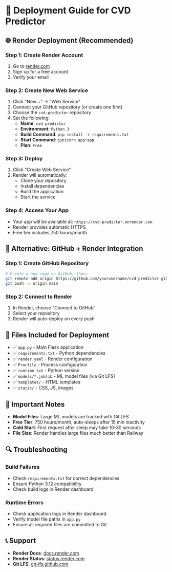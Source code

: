 # 🚀 Deployment Guide for CVD Predictor

## 🌐 **Render Deployment (Recommended)**

### **Step 1: Create Render Account**
1. Go to [render.com](https://render.com)
2. Sign up for a free account
3. Verify your email

### **Step 2: Create New Web Service**
1. Click "New +" → "Web Service"
2. Connect your GitHub repository (or create one first)
3. Choose the `cvd-predictor` repository
4. Set the following:
   - **Name**: `cvd-predictor`
   - **Environment**: `Python 3`
   - **Build Command**: `pip install -r requirements.txt`
   - **Start Command**: `gunicorn app:app`
   - **Plan**: `Free`

### **Step 3: Deploy**
1. Click "Create Web Service"
2. Render will automatically:
   - Clone your repository
   - Install dependencies
   - Build the application
   - Start the service

### **Step 4: Access Your App**
- Your app will be available at: `https://cvd-predictor.onrender.com`
- Render provides automatic HTTPS
- Free tier includes 750 hours/month

## 🔧 **Alternative: GitHub + Render Integration**

### **Step 1: Create GitHub Repository**
```bash
# Create a new repo on GitHub, then:
git remote add origin https://github.com/yourusername/cvd-predictor.git
git push -u origin main
```

### **Step 2: Connect to Render**
1. In Render, choose "Connect to GitHub"
2. Select your repository
3. Render will auto-deploy on every push

## 📁 **Files Included for Deployment**

- ✅ `app.py` - Main Flask application
- ✅ `requirements.txt` - Python dependencies
- ✅ `render.yaml` - Render configuration
- ✅ `Procfile` - Process configuration
- ✅ `runtime.txt` - Python version
- ✅ `models/*.joblib` - ML model files (via Git LFS)
- ✅ `templates/` - HTML templates
- ✅ `static/` - CSS, JS, images

## 🚨 **Important Notes**

- **Model Files**: Large ML models are tracked with Git LFS
- **Free Tier**: 750 hours/month, auto-sleeps after 15 min inactivity
- **Cold Start**: First request after sleep may take 10-30 seconds
- **File Size**: Render handles large files much better than Railway

## 🔍 **Troubleshooting**

### **Build Failures**
- Check `requirements.txt` for correct dependencies
- Ensure Python 3.12 compatibility
- Check build logs in Render dashboard

### **Runtime Errors**
- Check application logs in Render dashboard
- Verify model file paths in `app.py`
- Ensure all required files are committed to Git

## 📞 **Support**

- **Render Docs**: [docs.render.com](https://docs.render.com)
- **Render Status**: [status.render.com](https://status.render.com)
- **Git LFS**: [git-lfs.github.com](https://git-lfs.github.com)
